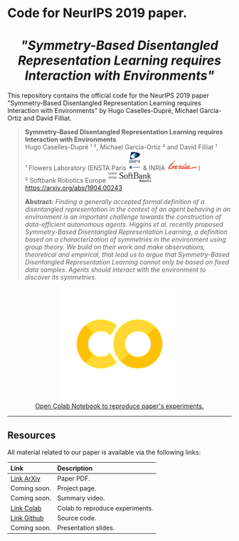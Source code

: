 # Code for NeurIPS 2019 paper.
<h1 align="center"> <i> <b> "Symmetry-Based Disentangled Representation Learning requires Interaction with Environments" </i> </b></h1>

This repository contains the official code for the NeurIPS 2019 paper "Symmetry-Based Disentangled Representation Learning requires Interaction with Environments" by Hugo Caselles-Dupré, Michael Garcia-Ortiz and David Filliat.

> **Symmetry-Based Disentangled Representation Learning requires Interaction with Environments**<br>
> Hugo Caselles-Dupré ¹ ², Michael Garcia-Ortiz ² and David Filliat ¹<br>
>¹ Flowers Laboratory (ENSTA Paris  <img width="30px" src="static/logo_ensta.png"> & INRIA <img width="70px" src="static/logo_inria.png">)  <br>
>² Softbank Robotics Europe <img width="100px" src="static/sbre.jpg"> <br>
> https://arxiv.org/abs/1904.00243
>
> **Abstract:** *Finding a generally accepted formal definition of a disentangled representation in the context of an agent behaving in an environment is an important challenge towards the construction of data-efficient autonomous agents. Higgins et al. recently proposed Symmetry-Based Disentangled Representation Learning, a definition based on a characterization of symmetries in the environment using group theory. We build on their work and make observations, theoretical and empirical, that lead us to argue that Symmetry-Based Disentangled Representation Learning cannot only be based on fixed data samples. Agents should interact with the environment to discover its symmetries.*

<p align="center">
  <img src="static/colab_favicon_256px.png"><br>
  <a href="https://colab.research.google.com/drive/1KVlSV24c687N_4TLJWwGTkjt3sh9ufWW">Open Colab Notebook to reproduce paper's experiments.</a>
</p>

------------------------


## Resources

All material related to our paper is available via the following links:

| Link                      | Description
| :--------------           | :----------
| [Link ArXiv](https://arxiv.org/abs/1904.00243) | Paper PDF.
| Coming soon. | Project page.
| Coming soon. | Summary video.
| [Link Colab](https://colab.research.google.com/drive/1KVlSV24c687N_4TLJWwGTkjt3sh9ufWW) | Colab to reproduce experiments.
| [Link Github](https://github.com/Caselles/Symmetry_based_Disentanglement)  | Source code.
| Coming soon.  | Presentation slides.
